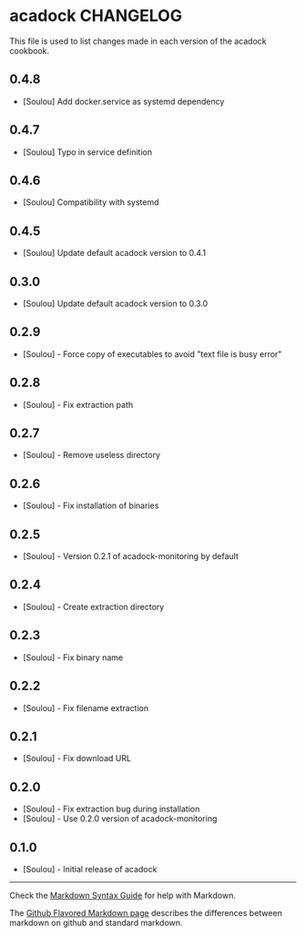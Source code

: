 acadock CHANGELOG
=================

This file is used to list changes made in each version of the acadock cookbook.

0.4.8
-----

* [Soulou] Add docker.service as systemd dependency

0.4.7
-----

* [Soulou] Typo in service definition

0.4.6
-----

* [Soulou] Compatibility with systemd

0.4.5
-----

* [Soulou] Update default acadock version to 0.4.1

0.3.0
-----

* [Soulou] Update default acadock version to 0.3.0

0.2.9
-----

* [Soulou] - Force copy of executables to avoid "text file is busy error"

0.2.8
-----

* [Soulou] - Fix extraction path

0.2.7
-----

* [Soulou] - Remove useless directory

0.2.6
-----

* [Soulou] - Fix installation of binaries

0.2.5
-----

* [Soulou] - Version 0.2.1 of acadock-monitoring by default

0.2.4
-----

* [Soulou] - Create extraction directory

0.2.3
-----

* [Soulou] - Fix binary name

0.2.2
-----

* [Soulou] - Fix filename extraction

0.2.1
-----

* [Soulou] - Fix download URL

0.2.0
-----

* [Soulou] - Fix extraction bug during installation
* [Soulou] - Use 0.2.0 version of acadock-monitoring

0.1.0
-----
* [Soulou] - Initial release of acadock

- - -
Check the [Markdown Syntax Guide](http://daringfireball.net/projects/markdown/syntax) for help with Markdown.

The [Github Flavored Markdown page](http://github.github.com/github-flavored-markdown/) describes the differences between markdown on github and standard markdown.
